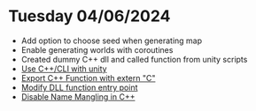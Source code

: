 # Tuesday 04/06/2024

- Add option to choose seed when generating map
- Enable generating worlds with coroutines
- Created dummy C++ dll and called function from unity scripts
- [Use C++/CLI with unity](https://forum.unity.com/threads/is-c-cli-forbidden-in-unity.700115/)
- [Export C++ Function with extern "C"](https://stackoverflow.com/questions/1533916/how-to-set-up-a-c-function-so-that-it-can-be-used-by-p-invoke/1533956#1533956)
- [Modify DLL function entry point](https://stackoverflow.com/questions/4804494/p-invoking-function-via-a-mangled-name)
- [Disable Name Mangling in C++](https://stackoverflow.com/questions/1467144/how-do-i-stop-name-mangling-of-my-dlls-exported-function)
